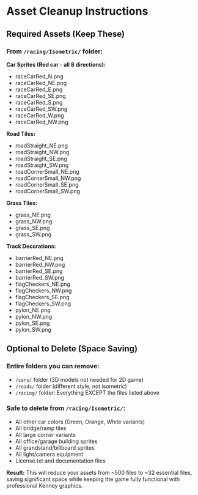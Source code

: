 # Asset Cleanup Instructions

## Required Assets (Keep These)

### From `/racing/Isometric/` folder:
**Car Sprites (Red car - all 8 directions):**
- raceCarRed_N.png
- raceCarRed_NE.png  
- raceCarRed_E.png
- raceCarRed_SE.png
- raceCarRed_S.png
- raceCarRed_SW.png
- raceCarRed_W.png
- raceCarRed_NW.png

**Road Tiles:**
- roadStraight_NE.png
- roadStraight_NW.png
- roadStraight_SE.png
- roadStraight_SW.png
- roadCornerSmall_NE.png
- roadCornerSmall_NW.png
- roadCornerSmall_SE.png
- roadCornerSmall_SW.png

**Grass Tiles:**
- grass_NE.png
- grass_NW.png
- grass_SE.png
- grass_SW.png

**Track Decorations:**
- barrierRed_NE.png
- barrierRed_NW.png
- barrierRed_SE.png
- barrierRed_SW.png
- flagCheckers_NE.png
- flagCheckers_NW.png
- flagCheckers_SE.png
- flagCheckers_SW.png
- pylon_NE.png
- pylon_NW.png
- pylon_SE.png
- pylon_SW.png

## Optional to Delete (Space Saving)

### Entire folders you can remove:
- `/cars/` folder (3D models not needed for 2D game)
- `/roads/` folder (different style, not isometric)
- `/racing/` folder: Everything EXCEPT the files listed above

### Safe to delete from `/racing/Isometric/`:
- All other car colors (Green, Orange, White variants)
- All bridge/ramp tiles
- All large corner variants
- All office/garage building sprites
- All grandstand/billboard sprites
- All light/camera equipment
- License.txt and documentation files

**Result:** This will reduce your assets from ~500 files to ~32 essential files, saving significant space while keeping the game fully functional with professional Kenney graphics.